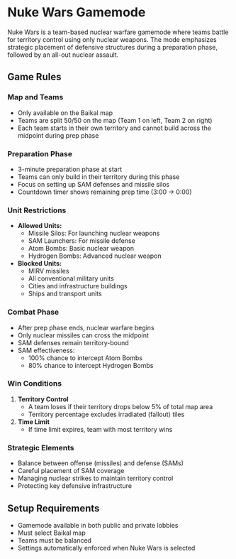 # Nuke Wars Gamemode

Nuke Wars is a team-based nuclear warfare gamemode where teams battle for territory control using only nuclear weapons. The mode emphasizes strategic placement of defensive structures during a preparation phase, followed by an all-out nuclear assault.

## Game Rules

### Map and Teams

- Only available on the Baikal map
- Teams are split 50/50 on the map (Team 1 on left, Team 2 on right)
- Each team starts in their own territory and cannot build across the midpoint during prep phase

### Preparation Phase

- 3-minute preparation phase at start
- Teams can only build in their territory during this phase
- Focus on setting up SAM defenses and missile silos
- Countdown timer shows remaining prep time (3:00 -> 0:00)

### Unit Restrictions

- **Allowed Units:**
  - Missile Silos: For launching nuclear weapons
  - SAM Launchers: For missile defense
  - Atom Bombs: Basic nuclear weapon
  - Hydrogen Bombs: Advanced nuclear weapon
- **Blocked Units:**
  - MIRV missiles
  - All conventional military units
  - Cities and infrastructure buildings
  - Ships and transport units

### Combat Phase

- After prep phase ends, nuclear warfare begins
- Only nuclear missiles can cross the midpoint
- SAM defenses remain territory-bound
- SAM effectiveness:
  - 100% chance to intercept Atom Bombs
  - 80% chance to intercept Hydrogen Bombs

### Win Conditions

1. **Territory Control**
   - A team loses if their territory drops below 5% of total map area
   - Territory percentage excludes irradiated (fallout) tiles
2. **Time Limit**
   - If time limit expires, team with most territory wins

### Strategic Elements

- Balance between offense (missiles) and defense (SAMs)
- Careful placement of SAM coverage
- Managing nuclear strikes to maintain territory control
- Protecting key defensive infrastructure

## Setup Requirements

- Gamemode available in both public and private lobbies
- Must select Baikal map
- Teams must be balanced
- Settings automatically enforced when Nuke Wars is selected
